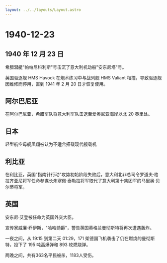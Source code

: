 ```yaml
---
layout: ../../layouts/Layout.astro
---
```


# 1940-12-23

## 1940 年 12 月 23 日

希腊潜艇"帕帕尼科利斯"号击沉了意大利机动船"安东尼塔"号。

英国驱逐舰 HMS Havock 在炮术练习中与战列舰 HMS Valiant
相撞，导致驱逐舰因维修而停用，直到 1941 年 2 月 20 日才恢复使用。

## 阿尔巴尼亚

在阿尔巴尼亚，希腊军队将意大利军队击退至爱奥尼亚海岸以北 20 英里处。

## 日本

轻型航空母舰凤翔被认为不适合搭载现代舰载机

## 利比亚

在利比亚，英国"指南针行动"攻势初始阶段失败后，意大利北非总司令罗道夫·格拉齐亚尼将军任命参谋长朱塞佩·泰勒拉将军取代了意大利第十集团军的马里奥·贝尔蒂将军。

## 英国

安东尼·艾登被任命为英国外交大臣。

宣传家威廉·乔伊斯，"哈哈勋爵"，警告英国英格兰曼彻斯特将再次遭遇轰炸。

一夜之间，从 19:15 到第二天 01:29，171
架德国飞机袭击了仍在燃烧的曼彻斯特，投下了 195 吨高爆弹和 893 枚燃烧弹。

两晚之间，共有363名平民被杀，1183人受伤。